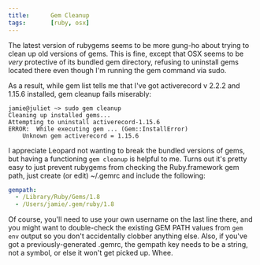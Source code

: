 ```yaml
---
title:      Gem Cleanup
tags:       [ruby, osx]
---
```


The latest version of rubygems seems to be more gung-ho about trying to clean up old versions of gems.  This is fine, except that OSX seems to be *very* protective of its bundled gem directory, refusing to uninstall gems located there even though I'm running the gem command via sudo.

As a result, while gem list tells me that I've got activerecord v 2.2.2 and 1.15.6 installed, gem cleanup fails miserably:

    jamie@juliet ~> sudo gem cleanup
    Cleaning up installed gems...
    Attempting to uninstall activerecord-1.15.6
    ERROR:  While executing gem ... (Gem::InstallError)
        Unknown gem activerecord = 1.15.6

I appreciate Leopard not wanting to break the bundled versions of gems, but having a functioning `gem cleanup` is helpful to me.  Turns out it's pretty easy to just prevent rubygems from checking the Ruby.framework gem path, just create (or edit) ~/.gemrc and include the following:

```yaml
gempath:
  - /Library/Ruby/Gems/1.8
  - /Users/jamie/.gem/ruby/1.8
```

Of course, you'll need to use your own username on the last line there, and you might want to double-check the existing GEM PATH values from `gem env` output so you don't accidentally clobber anything else.  Also, if you've got a previously-generated .gemrc, the gempath key needs to be a string, not a symbol, or else it won't get picked up.  Whee.